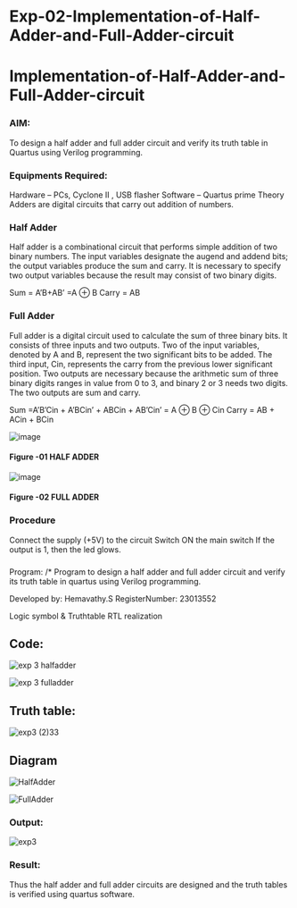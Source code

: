 # Exp-02-Implementation-of-Half-Adder-and-Full-Adder-circuit

# Implementation-of-Half-Adder-and-Full-Adder-circuit
### AIM:
To design a half adder and full adder circuit and verify its truth table in Quartus using Verilog programming.

### Equipments Required:
Hardware – PCs, Cyclone II , USB flasher
Software – Quartus prime
Theory
Adders are digital circuits that carry out addition of numbers.

### Half Adder
Half adder is a combinational circuit that performs simple addition of two binary numbers. The input variables designate the augend and addend bits; the output variables produce the sum and carry. It is necessary to specify two output variables because the result may consist of two binary digits.

Sum = A’B+AB’ =A ⊕ B Carry = AB

### Full Adder
Full adder is a digital circuit used to calculate the sum of three binary bits. It consists of three inputs and two outputs. Two of the input variables, denoted by A and B, represent the two significant bits to be added. The third input, Cin, represents the carry from the previous lower significant position. Two outputs are necessary because the arithmetic sum of three binary digits ranges in value from 0 to 3, and binary 2 or 3 needs two digits. The two outputs are sum and carry.

Sum =A’B’Cin + A’BCin’ + ABCin + AB’Cin’ = A ⊕ B ⊕ Cin Carry = AB + ACin + BCin

 ![image](https://user-images.githubusercontent.com/36288975/163552156-a13e5a56-c638-4110-97d9-8896907c8d25.png)

#### Figure -01 HALF ADDER 


![image](https://user-images.githubusercontent.com/36288975/163552057-b3547877-6d07-45b4-b7e0-bcfebfad9e1d.png)

#### Figure -02 FULL ADDER 

### Procedure

Connect the supply (+5V) to the circuit
Switch ON the main switch
If the output is 1, then the led glows.
### 
Program:
/*
Program to design a half adder and full adder circuit and verify its truth table in quartus using Verilog programming.


Developed by: Hemavathy.S
RegisterNumber: 23013552 

Logic symbol & Truthtable
RTL realization

## Code:
![exp 3  halfadder](https://github.com/Hemaatchu/Exp-02-Implementation-of-Half-Adder-and-Full-Adder-circuit/assets/147328300/e730bf0a-05d7-41f0-909a-e9fda05c550f)

![exp 3 fulladder](https://github.com/Hemaatchu/Exp-02-Implementation-of-Half-Adder-and-Full-Adder-circuit/assets/147328300/bf738358-1734-4487-a311-120b8bc20567)

## Truth table:

![exp3 (2)](https://github.com/Hemaatchu/Exp-02-Implementation-of-Half-Adder-and-Full-Adder-circuit/assets/147328300/344696db-9c44-41bd-ad11-cd6a46a116bf)33

## Diagram

![HalfAdder](https://github.com/Hemaatchu/Exp-02-Implementation-of-Half-Adder-and-Full-Adder-circuit/assets/147328300/68cf92d1-7178-4bb0-a39b-ded4564283ad)

![FullAdder](https://github.com/Hemaatchu/Exp-02-Implementation-of-Half-Adder-and-Full-Adder-circuit/assets/147328300/8859a00d-c9e6-4aa4-9c84-a99c8587e4b1)



### Output:

![exp3](https://github.com/Hemaatchu/Exp-02-Implementation-of-Half-Adder-and-Full-Adder-circuit/assets/147328300/bb755d0c-2965-4f83-a887-86f79b7d06fb)



### Result:

Thus the half adder and full adder circuits are designed and the truth tables is verified using quartus software.
